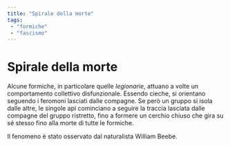 ```yaml
---
title: "Spirale della morte"
tags:
 - "formiche"
 - "fascismo"
---
```


# Spirale della morte

Alcune formiche, in particolare quelle *legionarie*, attuano a volte un comportamento collettivo disfunzionale. Essendo cieche, si orientano seguendo i feromoni lasciati dalle compagne. Se però un gruppo si isola dalle altre, le singole api cominciano a seguire la traccia lasciata dalle compagne del gruppo ristretto, fino a formere un cerchio chiuso che gira su sé stesso fino alla morte di tutte le formiche.

Il fenomeno è stato osservato dal naturalista William Beebe.
